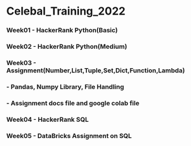 # Celebal_Training_2022

### Week01 - HackerRank Python(Basic)
### Week02 - HackerRank Python(Medium)
### Week03 - Assignment(Number,List,Tuple,Set,Dict,Function,Lambda)
###        - Pandas, Numpy Library, File Handling
###        - Assignment docs file and google colab file
### Week04 - HackerRank SQL
### Week05 - DataBricks Assignment on SQL
